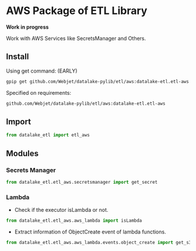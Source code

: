 # AWS Package of ETL Library

**Work in progress**

Work with AWS Services like SecretsManager and Others.

## Install

Using get command: (EARLY)

```bash
gpip get github.com/Webjet/datalake-pylib/etl/aws:datalake-etl.etl-aws
```

Specified on requirements:

```bash
github.com/Webjet/datalake-pylib/etl/aws:datalake-etl.etl-aws
```

## Import

```python
from datalake_etl import etl_aws
```

## Modules

### Secrets Manager

```python
from datalake_etl.etl_aws.secretsmanager import get_secret
```

### Lambda

* Check if the executor isLambda or not.

```python
from datalake_etl.etl_aws.aws_lambda import isLambda
```

* Extract information of ObjectCreate event of lambda functions.

```python
from datalake_etl.etl_aws.aws_lambda.events.object_create import get_s3_trigger_object_bucket, get_s3_trigger_object_key, get_s3_trigger_object_account
```
